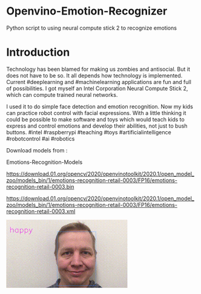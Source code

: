 # Openvino-Emotion-Recognizer
Python script to using neural compute stick 2 to recognize emotions

# Introduction
Technology has been blamed for making us zombies and antisocial. But it does not have to be so. It all depends how technology is implemented. Current #deeplearning and #machinelearning applications are fun and full of possibilities. I got myself an Intel Corporation Neural Compute Stick 2, which can compute trained neural networks. 

I used it to do simple face detection and emotion recognition. Now my kids can practice robot control with facial expressions. With a little thinking it could be possible to make software and toys which would teach kids to express and control emotions and develop their abilities, not just to bush buttons. #intel #raspberrypi #teaching #toys #artificialintelligence #robotcontrol #ai  #robotics

Download models from :

Emotions-Recognition-Models

https://download.01.org/opencv/2020/openvinotoolkit/2020.1/open_model_zoo/models_bin/1/emotions-recognition-retail-0003/FP16/emotions-recognition-retail-0003.bin

https://download.01.org/opencv/2020/openvinotoolkit/2020.1/open_model_zoo/models_bin/1/emotions-recognition-retail-0003/FP16/emotions-recognition-retail-0003.xml

![](demo.gif)
